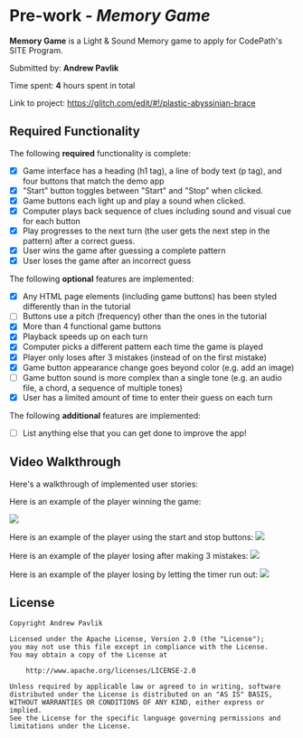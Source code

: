 # Pre-work - *Memory Game*

**Memory Game** is a Light & Sound Memory game to apply for CodePath's SITE Program. 

Submitted by: **Andrew Pavlik**

Time spent: **4** hours spent in total

Link to project: https://glitch.com/edit/#!/plastic-abyssinian-brace

## Required Functionality

The following **required** functionality is complete:

* [X] Game interface has a heading (h1 tag), a line of body text (p tag), and four buttons that match the demo app
* [X] "Start" button toggles between "Start" and "Stop" when clicked. 
* [X] Game buttons each light up and play a sound when clicked. 
* [X] Computer plays back sequence of clues including sound and visual cue for each button
* [X] Play progresses to the next turn (the user gets the next step in the pattern) after a correct guess. 
* [X] User wins the game after guessing a complete pattern
* [X] User loses the game after an incorrect guess

The following **optional** features are implemented:

* [X] Any HTML page elements (including game buttons) has been styled differently than in the tutorial
* [ ] Buttons use a pitch (frequency) other than the ones in the tutorial
* [X] More than 4 functional game buttons
* [X] Playback speeds up on each turn
* [X] Computer picks a different pattern each time the game is played
* [X] Player only loses after 3 mistakes (instead of on the first mistake)
* [X] Game button appearance change goes beyond color (e.g. add an image)
* [ ] Game button sound is more complex than a single tone (e.g. an audio file, a chord, a sequence of multiple tones)
* [X] User has a limited amount of time to enter their guess on each turn

The following **additional** features are implemented:

- [ ] List anything else that you can get done to improve the app!

## Video Walkthrough

Here's a walkthrough of implemented user stories:

Here is an example of the player winning the game:

![](https://cdn.glitch.com/d66e3d5c-a639-47a8-b23d-572dfaf176b1%2FMemoryGame1.gif?v=1616636456220)

Here is an example of the player using the start and stop buttons:
![](https://cdn.glitch.com/d66e3d5c-a639-47a8-b23d-572dfaf176b1%2FMemoryGame4.gif?v=1616636483398)

Here is an example of the player losing after making 3 mistakes:
![](https://cdn.glitch.com/d66e3d5c-a639-47a8-b23d-572dfaf176b1%2FMemoryGame2.gif?v=1616636464811)

Here is an example of the player losing by letting the timer run out:
![](https://cdn.glitch.com/d66e3d5c-a639-47a8-b23d-572dfaf176b1%2FMemoryGame3.gif?v=1616636473231)

## License

    Copyright Andrew Pavlik

    Licensed under the Apache License, Version 2.0 (the "License");
    you may not use this file except in compliance with the License.
    You may obtain a copy of the License at

        http://www.apache.org/licenses/LICENSE-2.0

    Unless required by applicable law or agreed to in writing, software
    distributed under the License is distributed on an "AS IS" BASIS,
    WITHOUT WARRANTIES OR CONDITIONS OF ANY KIND, either express or implied.
    See the License for the specific language governing permissions and
    limitations under the License.
